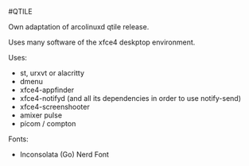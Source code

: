 #QTILE

Own adaptation of arcolinuxd qtile release.

Uses many software of the xfce4 deskptop environment.


Uses:
- st, urxvt or alacritty
- dmenu
- xfce4-appfinder
- xfce4-notifyd (and all its dependencies in order to use notify-send)
- xfce4-screenshooter
- amixer pulse
- pícom / compton

Fonts:
- Inconsolata (Go) Nerd Font
